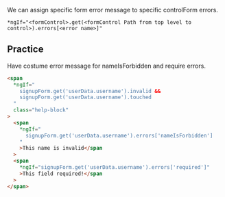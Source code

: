 We can assign specific form error message to specific controlForm errors.

`*ngIf="<formControl>.get(<formControl Path from top level to control>).errors[<error name>]"`

## Practice

Have costume error message for nameIsForbidden and require errors.

```html
<span
  *ngIf="
    signupForm.get('userData.username').invalid &&
    signupForm.get('userData.username').touched
  "
  class="help-block"
>
  <span
    *ngIf="
      signupForm.get('userData.username').errors['nameIsForbidden']
    "
    >This name is invalid</span
  >
  <span
    *ngIf="signupForm.get('userData.username').errors['required']"
    >This field required!</span
  >
</span>
```